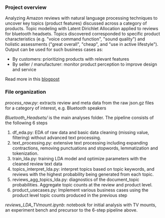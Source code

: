 ### Project overview
Analyzing Amazon reviews with natural language processing techniques to uncover key topics (product features) discussed across a category of products. Topic modeling with Latent Dirichlet Allocation applied to reviews for bluetooth headsets. Topics discovered corresponded to specific product characteristics (e.g. "voice command function", "sound quality") and holistic assessments ("great overall", "cheap", and "use in active lifestyle"). Output can be used for such business cases as:
- By customers: prioritizing products with relevant features  
- By seller / manufacturer: monitor product perception to improve design and service

Read more in this [blogpost](https://nycdatascience.com/blog/student-works/learning-category-wise-product-features-from-amazon-reviews/)

### File organization
*process_raw.py*: extracts review and meta data from the raw json.gz files for a category of interest, e.g. Bluetooth speakers

*Bluetooth_Headsets/* is the main analyses folder. The pipeline consists of the following 6 steps  
1. df_eda.py: EDA of raw data and basic data cleaning (missing value, filtering) without advanced text processing.
2. text_processing.py: extensive text processing including expanding contractions, removing punctuations and stopwords, lemmatization and tokenization.
3. train_lda.py: training LDA model and optimize parameters with the cleaned review text data
4. topics_interpret_lda.py: interpret topics based on topic keywords, and reviews with the highest probability being generated from each topic. 
5. reviews_agg_topics_lda.py: diagnostics of the document_topic probabilities. Aggregate topic counts at the review and product level.
6. product_usecases.py: Implement various business cases using the product level topic counts produced in the previous step 

*reviews_LDA_TVmount.ipynb*: notebook for initial analysis with TV mounts, an experiment bench and precursor to the 6-step pipeline above.
